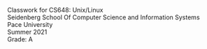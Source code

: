 Classwork for CS648: Unix/Linux <br>
Seidenberg School Of Computer Science and Information Systems <br>
Pace University <br>
Summer 2021 <br>
Grade: A
